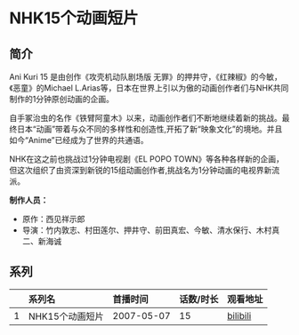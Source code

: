 # NHK15个动画短片


## 简介

Ani Kuri 15 是由创作《攻壳机动队剧场版 无罪》的押井守，《红辣椒》的今敏，《恶童》的Michael L.Arias等，日本在世界上引以为傲的动画创作者们与NHK共同制作的1分钟原创动画的企画。

自手冢治虫的名作《铁臂阿童木》以来，动画创作者们不断地继续着新的挑战。最终日本“动画”带着与众不同的多样性和创造性,开拓了新“映象文化”的境地。并且如今“Anime”已经成为了世界的共通语。

NHK在这之前也挑战过1分钟电视剧《EL POPO TOWN》等各种各样新的企画，但这次组织了由资深到新锐的15组动画创作者,挑战名为1分钟动画的电视界新流派。



**制作人员：**
- 原作：西见祥示郎
- 导演：竹内敦志、村田莲尔、押井守、前田真宏、今敏、清水保行、木村真二、新海诚



## 系列

|     |   系列名   |   首播时间  | 话数/时长  | 观看地址 |
|:---  |:------    |:----      |:---       |:---  |
| 1 | NHK15个动画短片 | 2007-05-07 | 15 | [bilibili](https://www.bilibili.com/video/BV1ps411o7EV/)  |




